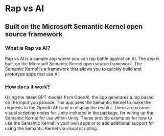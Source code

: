 # Rap vs AI

## Built on the Microsoft Semantic Kernel open source framework

### What is Rap vs AI?

Rap vs AI is a sample app where you can rap battle against an AI. The app is built on the Microsoft Semantic Kernel open source framework. The Semantic Kernel is a framework that allows you to quickly build and prototype apps that use AI.

### How does it work?

Using the latest GPT models from OpenAI, the app generates a rap based on the input you provide. The app uses the Semantic Kernel to make the requests to the OpenAI API and to display the results. There are custom visual scripting nodes for Unity included in the package, for wiring up the Semantic Kernel for use within Unity. These provide examples for how to use the Semantic Kernel in your own apps or to add additional support for using the Semantic Kernel via visual scripting.

